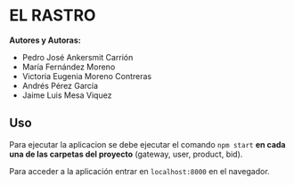 # EL RASTRO
**Autores y Autoras:**
* Pedro José Ankersmit Carrión
* María Fernández Moreno
* Victoria Eugenia Moreno Contreras
* Andrés Pérez García
* Jaime Luis Mesa Viquez

## Uso 
Para ejecutar la aplicacion se debe ejecutar el comando `npm start` **en cada una de las carpetas del proyecto** (gateway, user, product, bid). 

Para acceder a la aplicación entrar en `localhost:8000` en el navegador.
